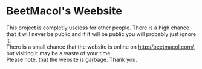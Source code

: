 BeetMacol's Weebsite
======
This project is completly useless for other people. There is a high chance that it will never be public and if it will be public you will probably just ignore it.  
There is a small chance that the website is online on http://beetmacol.com/, but visiting it may be a waste of your time.  
Please note, that the website is garbage. Thank you.
